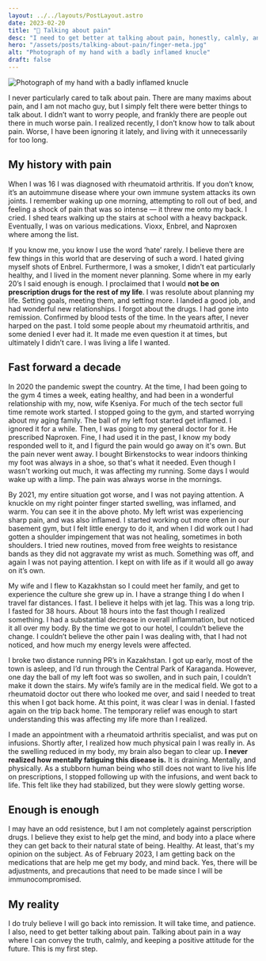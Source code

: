 ```yaml
---
layout: ../../layouts/PostLayout.astro
date: 2023-02-20
title: "💊 Talking about pain"
desc: "I need to get better at talking about pain, honestly, calmly, and with a positive attitude."
hero: "/assets/posts/talking-about-pain/finger-meta.jpg"
alt: "Photograph of my hand with a badly inflamed knucle"
draft: false
---
```


<img class="breakout" src="/assets/posts/talking-about-pain/finger.jpg" alt="Photograph of my hand with a badly inflamed knucle">

I never particularly cared to talk about pain. There are many maxims about pain, and I am not macho guy, but I simply felt there were better things to talk about. I didn’t want to worry people, and frankly there are people out there in much worse pain. I realized recently, I don’t know how to talk about pain. Worse, I have been ignoring it lately, and living with it unnecessarily for too long.

## My history with pain

When I was 16 I was diagnosed with rheumatoid arthritis. If you don’t know, it’s an autoimmune disease where your own immune system attacks its own joints. I remember waking up one morning, attempting to roll out of bed, and feeling a shock of pain that was so intense — it threw me onto my back. I cried. I shed tears walking up the stairs at school with a heavy backpack. Eventually, I was on various medications. Vioxx, Enbrel, and Naproxen where among the list.

If you know me, you know I use the word ‘hate’ rarely. I believe there are few things in this world that are deserving of such a word. I hated giving myself shots of Enbrel. Furthermore, I was a smoker, I didn’t eat particularly healthy, and I lived in the moment never planning. Some where in my early 20’s I said enough is enough. I proclaimed that I would **not be on prescription drugs for the rest of my life**. I was resolute about planning my life. Setting goals, meeting them, and setting more. I landed a good job, and had wonderful new relationships. I forgot about the drugs. I had gone into remission. Confirmed by blood tests of the time. In the years after, I never harped on the past. I told some people about my rheumatoid arthritis, and some denied I ever had it. It made me even question it at times, but ultimately I didn’t care. I was living a life I wanted.

## Fast forward a decade

In 2020 the pandemic swept the country. At the time, I had been going to the gym 4 times a week, eating healthy, and had been in a wonderful relationship with my, now, wife Kseniya. For much of the tech sector full time remote work started. I stopped going to the gym, and started worrying about my aging family. The ball of my left foot started get inflamed. I ignored it for a while. Then, I was going to my general doctor for it. He prescribed Naproxen. Fine, I had used it in the past, I know my body responded well to it, and I figurd the pain would go away on it's own. But the pain never went away. I bought Birkenstocks to wear indoors thinking my foot was always in a shoe, so that's what it needed. Even though I wasn't working out much, it was affecting my running. Some days I would wake up with a limp. The pain was always worse in the mornings.

By 2021, my entire situation got worse, and I was not paying attention. A knuckle on my right pointer finger started swelling, was inflamed, and warm. You can see it in the above photo. My left wrist was experiencing sharp pain, and was also inflamed. I started working out more often in our basement gym, but I felt little energy to do it, and when I did work out I had gotten a shoulder impingement that was not healing, sometimes in both shoulders. I tried new routines, moved from free weights to resistance bands as they did not aggravate my wrist as much. Something was off, and again I was not paying attention. I kept on with life as if it would all go away on it’s own.

My wife and I flew to Kazakhstan so I could meet her family, and get to experience the culture she grew up in. I have a strange thing I do when I travel far distances. I fast. I believe it helps with jet lag. This was a long trip. I fasted for 38 hours. About 18 hours into the fast though I realized something. I had a substantial decrease in overall inflammation, but noticed it all over my body. By the time we got to our hotel, I couldn’t believe the change. I couldn’t believe the other pain I was dealing with, that I had not noticed, and how much my energy levels were affected.

I broke two distance running PR’s in Kazakhstan. I got up early, most of the town is asleep, and I’d run through the Central Park of Karaganda. However, one day the ball of my left foot was so swollen, and in such pain, I couldn’t make it down the stairs. My wife’s family are in the medical field. We got to a rheumatoid doctor out there who looked me over, and said I needed to treat this when I got back home. At this point, it was clear I was in denial. I fasted again on the trip back home. The temporary relief was enough to start understanding this was affecting my life more than I realized.

I made an appointment with a rheumatoid arthritis specialist, and was put on infusions. Shortly after, I realized how much physical pain I was really in. As the swelling reduced in my body, my brain also began to clear up. **I never realized how mentally fatiguing this disease is.** It is draining. Mentally, and physically. As a stubborn human being who still does not want to live his life on prescriptions, I stopped following up with the infusions, and went back to life. This felt like they had stabilized, but they were slowly getting worse.

## Enough is enough

I may have an odd resistence, but I am not completely against perscription drugs. I believe they exist to help get the mind, and body into a place where they can get back to their natural state of being. Healthy. At least, that's my opinion on the subject. As of February 2023, I am getting back on the medications that are help me get my body, and mind back. Yes, there will be adjustments, and precautions that need to be made since I will be immunocompromised.

## My reality

I do truly believe I will go back into remission. It will take time, and patience. I also, need to get better talking about pain. Talking about pain in a way where I can convey the truth, calmly, and keeping a positive attitude for the future. This is my first step.

